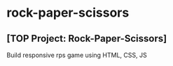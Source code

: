 # rock-paper-scissors
<h2>[TOP Project: Rock-Paper-Scissors]</h2>

Build responsive rps game using HTML, CSS, JS